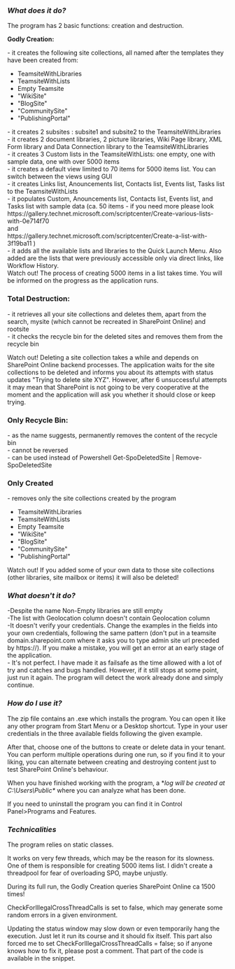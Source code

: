 ### *What does it do?*

The program has 2 basic functions: creation and destruction. 

**Godly Creation:**

<blockqoute>
  - it creates the following site collections, all named after the templates they have been created from:
</blockqoute> 

- TeamsiteWithLibraries
- TeamsiteWithLists
- Empty Teamsite
- "WikiSite"
- "BlogSite"
- "CommunitySite"
- "PublishingPortal"

<blockqoute>
- it creates 2 subsites : subsite1 and subsite2 to the TeamsiteWithLibraries
</blockqoute>
</br>
<blockqoute>
- it creates  2 document libraries, 2 picture libraries, Wiki Page library, XML Form library and Data Connection library to the TeamsiteWithLibraries
</blockqoute>
</br>
<blockqoute>
- it creates 3 Custom lists in the TeamsiteWithLists: one empty, one with sample data, one with over 5000 items
</blockqoute>
</br>
<blockqoute>
- it creates a default view limited to 70 items for 5000 items list. You can switch between the views using GUI
</blockqoute>
</br>
<blockqoute>
- it creates Links list, Anouncements list, Contacts list, Events list, Tasks list  to the TeamsiteWithLists
</blockqoute>
</br>
<blockqoute>
- it populates Custom, Anouncements list, Contacts list, Events list, and Tasks list with sample data (ca. 50 items - if you need more please look https://gallery.technet.microsoft.com/scriptcenter/Create-various-lists-with-0e714f70 </br>and </br> https://gallery.technet.microsoft.com/scriptcenter/Create-a-list-with-3f19ba11 )
</blockqoute>
</br>
<blockqoute>
- it adds all the available lists and libraries to the Quick Launch Menu. Also added are the lists that were previously accessible only via direct links, like Workflow History.
</blockqoute>
</br>
Watch out!  The process of creating 5000 items in a list takes time. You will be informed on the progress as the application runs. 

### Total Destruction:
<blockqoute>
- it retrieves all your site collections and deletes them, apart from the search, mysite (which cannot be recreated in SharePoint Online) and rootsite
</blockqoute>
</br>
<blockqoute>
- it checks the recycle bin for the deleted sites and removes them from the recycle bin 
</blockqoute>
</br>

Watch out! Deleting a site collection takes a while and depends on SharePoint Online backend processes. The application waits for the site collections to be deleted and informs you about its attempts with status updates "Trying to delete site XYZ". However, after 6 unsuccessful attempts it may mean that SharePoint is not going to be very cooperative at the moment and the application will ask you whether it should close or keep trying.

### Only Recycle Bin:
<blockqoute>
- as the name suggests, permanently removes the content of the recycle bin
<blockqoute>
</br>
<blockqoute>
- cannot be reversed 
</blockqoute>
</br>
<blockqoute>
- can be used instead of Powershell Get-SpoDeletedSite | Remove-SpoDeletedSite
</blockqoute>

### Only Created
<blockqoute>
- removes only the site collections created by the program 
</blockqoute>

- TeamsiteWithLibraries
- TeamsiteWithLists
- Empty Teamsite
- "WikiSite"
- "BlogSite"
- "CommunitySite"
- "PublishingPortal"

Watch out! If you added some of your own data to those site collections (other libraries, site mailbox or items) it will also be deleted!

### *What doesn't it do?*
<blockqoute>
-Despite the name Non-Empty libraries are still empty
</blockqoute>
</br>
<blockqoute>
-The list with Geolocation column doesn't contain Geolocation column
</blockqoute>
</br>
<blockqoute>
-It doesn't verify your credentials. Change the examples in the fields into your own credentials, following the same pattern (don't put in a teamsite domain.sharepoint.com where it asks you to type admin site url preceded by https://). If you make a mistake, you will get an error at an early stage of the application.
</blockqoute>
</br>
<blockqoute>
- It's not perfect. I have made it as failsafe as the time allowed with a lot of try and catches and bugs handled. However, if it still stops at some point, just run it again. The program will detect the work already done and simply continue. 
</blockqoute>

### *How do I use it?*

The zip file contains an .exe which installs the program. You can open it like any other program from Start Menu or a Desktop shortcut. Type in your user credentials in the three available fields following the given example.

After that, choose one of the buttons to create or delete data in your tenant. You can perform multiple operations during one run, so if you find it to your liking, you can alternate between creating and destroying content just to test SharePoint Online's behaviour.

When you have finished working with the program, a **log will be created at C:\Users\Public\**  where you can analyze what has been done. 

If you need to uninstall the program you can find it in Control Panel>Programs and Features.

### *Technicalities*

The program relies on static classes.

It works on very few threads, which may be the reason for its slowness. One of them is responsible for creating 5000 items list. I didn't create a threadpool for fear of overloading SPO, maybe unjustly. 

During its full run, the Godly Creation queries SharePoint Online ca 1500 times!

CheckForIllegalCrossThreadCalls is set to false, which may generate some random errors in a given environment. 

Updating the status window may slow down or even temporarily hang the execution. Just let it run its course and it should fix itself. This part also forced me to set CheckForIllegalCrossThreadCalls = false; so if anyone knows how to fix it, please post a comment. That part of the code is available in the snippet. 

